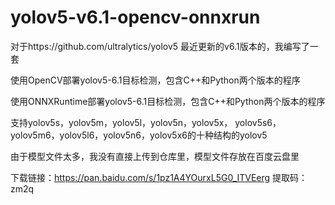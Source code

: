 # yolov5-v6.1-opencv-onnxrun
对于https://github.com/ultralytics/yolov5 最近更新的v6.1版本的，我编写了一套

使用OpenCV部署yolov5-6.1目标检测，包含C++和Python两个版本的程序

使用ONNXRuntime部署yolov5-6.1目标检测，包含C++和Python两个版本的程序

支持yolov5s，yolov5m，yolov5l，yolov5n，yolov5x，
yolov5s6，yolov5m6，yolov5l6，yolov5n6，yolov5x6的十种结构的yolov5

由于模型文件太多，我没有直接上传到仓库里，模型文件存放在百度云盘里

下载链接：https://pan.baidu.com/s/1pz1A4YOurxL5G0_ITVEerg 
提取码：zm2q
